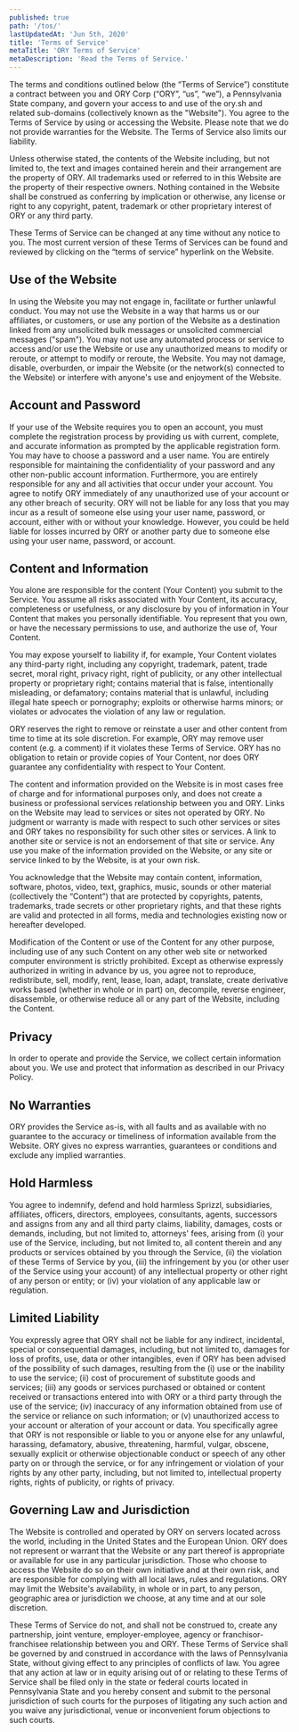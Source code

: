 ```yaml
---
published: true
path: '/tos/'
lastUpdatedAt: 'Jun 5th, 2020'
title: 'Terms of Service'
metaTitle: 'ORY Terms of Service'
metaDescription: 'Read the Terms of Service.'
---
```


The terms and conditions outlined below (the “Terms of Service”) constitute a
contract between you and ORY Corp (“ORY”, “us”, “we”), a Pennsylvania State
company, and govern your access to and use of the ory.sh and related sub-domains
(collectively known as the "Website"). You agree to the Terms of Service by
using or accessing the Website. Please note that we do not provide warranties
for the Website. The Terms of Service also limits our liability.

Unless otherwise stated, the contents of the Website including, but not limited
to, the text and images contained herein and their arrangement are the property
of ORY. All trademarks used or referred to in this Website are the property of
their respective owners. Nothing contained in the Website shall be construed as
conferring by implication or otherwise, any license or right to any copyright,
patent, trademark or other proprietary interest of ORY or any third party.

These Terms of Service can be changed at any time without any notice to you. The
most current version of these Terms of Services can be found and reviewed by
clicking on the “terms of service” hyperlink on the Website.

## Use of the Website

In using the Website you may not engage in, facilitate or further unlawful
conduct. You may not use the Website in a way that harms us or our affiliates,
or customers, or use any portion of the Website as a destination linked from any
unsolicited bulk messages or unsolicited commercial messages ("spam"). You may
not use any automated process or service to access and/or use the Website or use
any unauthorized means to modify or reroute, or attempt to modify or reroute,
the Website. You may not damage, disable, overburden, or impair the Website (or
the network(s) connected to the Website) or interfere with anyone's use and
enjoyment of the Website.

## Account and Password

If your use of the Website requires you to open an account, you must complete
the registration process by providing us with current, complete, and accurate
information as prompted by the applicable registration form. You may have to
choose a password and a user name. You are entirely responsible for maintaining
the confidentiality of your password and any other non-public account
information. Furthermore, you are entirely responsible for any and all
activities that occur under your account. You agree to notify ORY immediately of
any unauthorized use of your account or any other breach of security. ORY will
not be liable for any loss that you may incur as a result of someone else using
your user name, password, or account, either with or without your knowledge.
However, you could be held liable for losses incurred by ORY or another party
due to someone else using your user name, password, or account.

## Content and Information

You alone are responsible for the content (Your Content) you submit to the
Service. You assume all risks associated with Your Content, its accuracy,
completeness or usefulness, or any disclosure by you of information in Your
Content that makes you personally identifiable. You represent that you own, or
have the necessary permissions to use, and authorize the use of, Your Content.

You may expose yourself to liability if, for example, Your Content violates any
third-party right, including any copyright, trademark, patent, trade secret,
moral right, privacy right, right of publicity, or any other intellectual
property or proprietary right; contains material that is false, intentionally
misleading, or defamatory; contains material that is unlawful, including illegal
hate speech or pornography; exploits or otherwise harms minors; or violates or
advocates the violation of any law or regulation.

ORY reserves the right to remove or reinstate a user and other content from time
to time at its sole discretion. For example, ORY may remove user content (e.g. a
comment) if it violates these Terms of Service. ORY has no obligation to retain
or provide copies of Your Content, nor does ORY guarantee any confidentiality
with respect to Your Content.

The content and information provided on the Website is in most cases free of
charge and for informational purposes only, and does not create a business or
professional services relationship between you and ORY. Links on the Website may
lead to services or sites not operated by ORY. No judgment or warranty is made
with respect to such other services or sites and ORY takes no responsibility for
such other sites or services. A link to another site or service is not an
endorsement of that site or service. Any use you make of the information
provided on the Website, or any site or service linked to by the Website, is at
your own risk.

You acknowledge that the Website may contain content, information, software,
photos, video, text, graphics, music, sounds or other material (collectively the
“Content”) that are protected by copyrights, patents, trademarks, trade secrets
or other proprietary rights, and that these rights are valid and protected in
all forms, media and technologies existing now or hereafter developed.

Modification of the Content or use of the Content for any other purpose,
including use of any such Content on any other web site or networked computer
environment is strictly prohibited. Except as otherwise expressly authorized in
writing in advance by us, you agree not to reproduce, redistribute, sell,
modify, rent, lease, loan, adapt, translate, create derivative works based
(whether in whole or in part) on, decompile, reverse engineer, disassemble, or
otherwise reduce all or any part of the Website, including the Content.

## Privacy

In order to operate and provide the Service, we collect certain information
about you. We use and protect that information as described in our Privacy
Policy.

## No Warranties

ORY provides the Service as-is, with all faults and as available with no
guarantee to the accuracy or timeliness of information available from the
Website. ORY gives no express warranties, guarantees or conditions and exclude
any implied warranties.

## Hold Harmless

You agree to indemnify, defend and hold harmless Sprizzl, subsidiaries,
affiliates, officers, directors, employees, consultants, agents, successors and
assigns from any and all third party claims, liability, damages, costs or
demands, including, but not limited to, attorneys' fees, arising from (i) your
use of the Service, including, but not limited to, all content therein and any
products or services obtained by you through the Service, (ii) the violation of
these Terms of Service by you, (iii) the infringement by you (or other user of
the Service using your account) of any intellectual property or other right of
any person or entity; or (iv) your violation of any applicable law or
regulation.

## Limited Liability

You expressly agree that ORY shall not be liable for any indirect, incidental,
special or consequential damages, including, but not limited to, damages for
loss of profits, use, data or other intangibles, even if ORY has been advised of
the possibility of such damages, resulting from the (i) use or the inability to
use the service; (ii) cost of procurement of substitute goods and services;
(iii) any goods or services purchased or obtained or content received or
transactions entered into with ORY or a third party through the use of the
service; (iv) inaccuracy of any information obtained from use of the service or
reliance on such information; or (v) unauthorized access to your account or
alteration of your account or data. You specifically agree that ORY is not
responsible or liable to you or anyone else for any unlawful, harassing,
defamatory, abusive, threatening, harmful, vulgar, obscene, sexually explicit or
otherwise objectionable conduct or speech of any other party on or through the
service, or for any infringement or violation of your rights by any other party,
including, but not limited to, intellectual property rights, rights of
publicity, or rights of privacy.

## Governing Law and Jurisdiction

The Website is controlled and operated by ORY on servers located across the
world, including in the United States and the European Union. ORY does not
represent or warrant that the Website or any part thereof is appropriate or
available for use in any particular jurisdiction. Those who choose to access the
Website do so on their own initiative and at their own risk, and are responsible
for complying with all local laws, rules and regulations. ORY may limit the
Website's availability, in whole or in part, to any person, geographic area or
jurisdiction we choose, at any time and at our sole discretion.

These Terms of Service do not, and shall not be construed to, create any
partnership, joint venture, employer-employee, agency or franchisor-franchisee
relationship between you and ORY. These Terms of Service shall be governed by
and construed in accordance with the laws of Pennsylvania State, without giving
effect to any principles of conflicts of law. You agree that any action at law
or in equity arising out of or relating to these Terms of Service shall be filed
only in the state or federal courts located in Pennsylvania State and you hereby
consent and submit to the personal jurisdiction of such courts for the purposes
of litigating any such action and you waive any jurisdictional, venue or
inconvenient forum objections to such courts.
